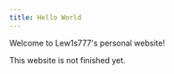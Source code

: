 ```yaml
---
title: Hello World
---
```


Welcome to Lew1s777's personal website!

This website is not finished yet.

